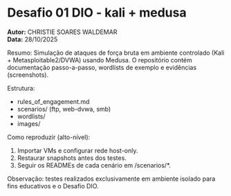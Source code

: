 # Desafio 01 DIO - kali + medusa

**Autor:** CHRISTIE SOARES WALDEMAR  
**Data:** 28/10/2025

Resumo:
Simulação de ataques de força bruta em ambiente controlado (Kali + Metasploitable2/DVWA) usando Medusa. O repositório contém documentação passo-a-passo, wordlists de exemplo e evidências (screenshots).

Estrutura:
- rules_of_engagement.md
- scenarios/ (ftp, web-dvwa, smb)
- wordlists/
- images/

Como reproduzir (alto-nível):
1. Importar VMs e configurar rede host-only.
2. Restaurar snapshots antes dos testes.
3. Seguir os READMEs de cada cenário em /scenarios/*.

Observação: testes realizados exclusivamente em ambiente isolado para fins educativos e o Desafio DIO.
